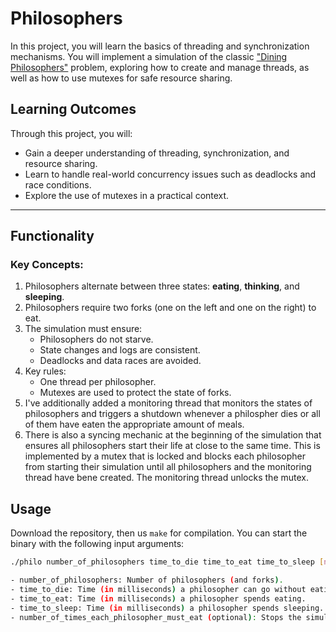 # Philosophers

In this project, you will learn the basics of threading and synchronization mechanisms. You will implement a simulation of the classic ["Dining Philosophers"](https://en.wikipedia.org/wiki/Dining_philosophers_problem) problem, exploring how to create and manage threads, as well as how to use mutexes for safe resource sharing.


## Learning Outcomes

Through this project, you will:
- Gain a deeper understanding of threading, synchronization, and resource sharing.
- Learn to handle real-world concurrency issues such as deadlocks and race conditions.
- Explore the use of mutexes in a practical context.

---

## Functionality

### Key Concepts:
1. Philosophers alternate between three states: **eating**, **thinking**, and **sleeping**.
2. Philosophers require two forks (one on the left and one on the right) to eat.
3. The simulation must ensure:
   - Philosophers do not starve.
   - State changes and logs are consistent.
   - Deadlocks and data races are avoided.
4. Key rules:
    - One thread per philosopher.
    - Mutexes are used to protect the state of forks.
5. I've additionally added a monitoring thread that monitors the states of philosophers and triggers a shutdown whenever a philospher dies or all of them have eaten the appropriate amount of meals.
6. There is also a syncing mechanic at the beginning of the simulation that ensures all philosophers start their life at close to the same time. This is implemented by a mutex that is locked and blocks each philosopher from starting their simulation until all philosophers and the monitoring thread have bene created. The monitoring thread unlocks the mutex.



## Usage

Download the repository, then us `make` for compilation.
You can start the binary with the following input arguments:<br>

```bash
./philo number_of_philosophers time_to_die time_to_eat time_to_sleep [number_of_times_each_philosopher_must_eat]

- number_of_philosophers: Number of philosophers (and forks).
- time_to_die: Time (in milliseconds) a philosopher can go without eating before dying.
- time_to_eat: Time (in milliseconds) a philosopher spends eating.
- time_to_sleep: Time (in milliseconds) a philosopher spends sleeping.
- number_of_times_each_philosopher_must_eat (optional): Stops the simulation once all philosophers have eaten this number of times.
```

